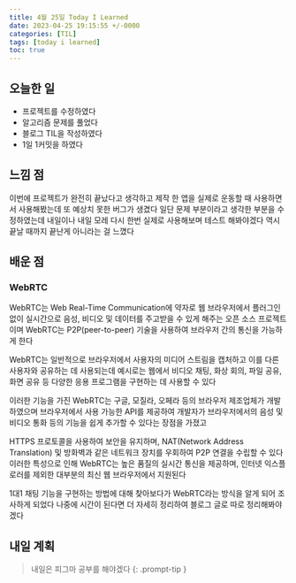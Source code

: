 ```yaml
---
title: 4월 25일 Today I Learned
date: 2023-04-25 19:15:55 +/-0000
categories: [TIL]
tags: [today i learned]
toc: true
---
```


## 오늘한 일

* 프로젝트를 수정하였다
* 알고리즘 문제를 풀었다
* 블로그 TIL을 작성하였다
* 1일 1커밋을 하였다

## 느낌 점

이번에 프로젝트가 완전히 끝났다고 생각하고 제작 한 앱을 실제로 운동할 때 사용하면서 사용해봤는데
또 예상치 못한 버그가 생겼다 일단 문제 부분이라고 생각한 부분을 수정하였는데 내일이나 내일 모레 다시 한번
실제로 사용해보며 테스트 해봐야겠다 역시 끝날 때까지 끝난게 아니라는 걸 느꼈다

## 배운 점

### WebRTC

WebRTC는 Web Real-Time Communication에 약자로 웹 브라우저에서 플러그인 없이 실시간으로 음성, 비디오 및 데이터를 주고받을 수 있게 해주는 
오픈 소스 프로젝트이며 WebRTC는 P2P(peer-to-peer) 기술을 사용하여 브라우저 간의 통신을 가능하게 한다

WebRTC는 일반적으로 브라우저에서 사용자의 미디어 스트림을 캡처하고 이를 다른 사용자와 공유하는 데 사용되는데 예시로는 웹에서 비디오 채팅, 화상 회의, 파일 공유, 화면 공유 등 다양한 응용 프로그램을 구현하는 데 사용할 수 있다

이러한 기능을 가진 WebRTC는 구글, 모질라, 오페라 등의 브라우저 제조업체가 개발하였으며 브라우저에서 사용 가능한 API를 제공하여 개발자가 브라우저에서의 음성 및 비디오 통화 등의 기능을 쉽게 추가할 수 있다는 장점을 가졌고

HTTPS 프로토콜을 사용하여 보안을 유지하며, NAT(Network Address Translation) 및 방화벽과 같은 네트워크 장치를 우회하여 P2P 연결을 수립할 수 있다 이러한 특성으로 인해 WebRTC는 높은 품질의 실시간 통신을 제공하며, 인터넷 익스플로러를 제외한 대부분의 최신 웹 브라우저에서 지원된다

1대1 채팅 기능을 구현하는 방법에 대해 찾아보다가 WebRTC라는 방식을 알게 되어 조사하게 되었다 나중에 시간이 된다면 더 자세히
정리하여 블로그 글로 따로 정리해봐야겠다

## 내일 계획

> 내일은 피그마 공부를 해야겠다
{: .prompt-tip }